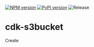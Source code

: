 [![NPM version](https://badge.fury.io/js/cdk-spot-one.svg)](https://badge.fury.io/js/cdk-s3bucket)
[![PyPI version](https://badge.fury.io/py/cdk-spot-one.svg)](https://badge.fury.io/py/cdk-s3bucket)
![Release](https://github.com/guan840912/cdk-s3bucket/workflows/Release/badge.svg)

# cdk-s3bucket
Create 
